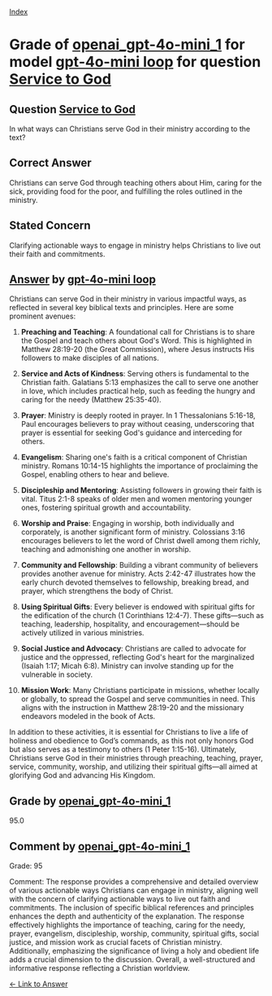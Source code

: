 
[Index](../../../../index.md)
# Grade of [openai_gpt-4o-mini_1](../../../grading_models/openai_gpt-4o-mini_1.md) for model [gpt-4o-mini loop](../../../answering_models/gpt-4o-mini_loop.md) for question [Service to God](../../../questions/Service_to_God.md)

## Question [Service to God](../../../questions/Service_to_God.md)
In what ways can Christians serve God in their ministry according to the text?

## Correct Answer
Christians can serve God through teaching others about Him, caring for the sick, providing food for the poor, and fulfilling the roles outlined in the ministry.

## Stated Concern
Clarifying actionable ways to engage in ministry helps Christians to live out their faith and commitments.

## [Answer](../Service_to_God.md) by [gpt-4o-mini loop](../../../answering_models/gpt-4o-mini_loop.md)
Christians can serve God in their ministry in various impactful ways, as reflected in several key biblical texts and principles. Here are some prominent avenues:

1. **Preaching and Teaching**: A foundational call for Christians is to share the Gospel and teach others about God's Word. This is highlighted in Matthew 28:19-20 (the Great Commission), where Jesus instructs His followers to make disciples of all nations.

2. **Service and Acts of Kindness**: Serving others is fundamental to the Christian faith. Galatians 5:13 emphasizes the call to serve one another in love, which includes practical help, such as feeding the hungry and caring for the needy (Matthew 25:35-40).

3. **Prayer**: Ministry is deeply rooted in prayer. In 1 Thessalonians 5:16-18, Paul encourages believers to pray without ceasing, underscoring that prayer is essential for seeking God's guidance and interceding for others.

4. **Evangelism**: Sharing one's faith is a critical component of Christian ministry. Romans 10:14-15 highlights the importance of proclaiming the Gospel, enabling others to hear and believe.

5. **Discipleship and Mentoring**: Assisting followers in growing their faith is vital. Titus 2:1-8 speaks of older men and women mentoring younger ones, fostering spiritual growth and accountability.

6. **Worship and Praise**: Engaging in worship, both individually and corporately, is another significant form of ministry. Colossians 3:16 encourages believers to let the word of Christ dwell among them richly, teaching and admonishing one another in worship.

7. **Community and Fellowship**: Building a vibrant community of believers provides another avenue for ministry. Acts 2:42-47 illustrates how the early church devoted themselves to fellowship, breaking bread, and prayer, which strengthens the body of Christ.

8. **Using Spiritual Gifts**: Every believer is endowed with spiritual gifts for the edification of the church (1 Corinthians 12:4-7). These gifts—such as teaching, leadership, hospitality, and encouragement—should be actively utilized in various ministries.

9. **Social Justice and Advocacy**: Christians are called to advocate for justice and the oppressed, reflecting God's heart for the marginalized (Isaiah 1:17; Micah 6:8). Ministry can involve standing up for the vulnerable in society.

10. **Mission Work**: Many Christians participate in missions, whether locally or globally, to spread the Gospel and serve communities in need. This aligns with the instruction in Matthew 28:19-20 and the missionary endeavors modeled in the book of Acts.

In addition to these activities, it is essential for Christians to live a life of holiness and obedience to God’s commands, as this not only honors God but also serves as a testimony to others (1 Peter 1:15-16). Ultimately, Christians serve God in their ministries through preaching, teaching, prayer, service, community, worship, and utilizing their spiritual gifts—all aimed at glorifying God and advancing His Kingdom.

## Grade by [openai_gpt-4o-mini_1](../../../grading_models/openai_gpt-4o-mini_1.md)
95.0

## Comment by [openai_gpt-4o-mini_1](../../../grading_models/openai_gpt-4o-mini_1.md)
Grade: 95

Comment: The response provides a comprehensive and detailed overview of various actionable ways Christians can engage in ministry, aligning well with the concern of clarifying actionable ways to live out faith and commitments. The inclusion of specific biblical references and principles enhances the depth and authenticity of the explanation. The response effectively highlights the importance of teaching, caring for the needy, prayer, evangelism, discipleship, worship, community, spiritual gifts, social justice, and mission work as crucial facets of Christian ministry. Additionally, emphasizing the significance of living a holy and obedient life adds a crucial dimension to the discussion. Overall, a well-structured and informative response reflecting a Christian worldview.

[&lt;- Link to Answer](../Service_to_God.md)

